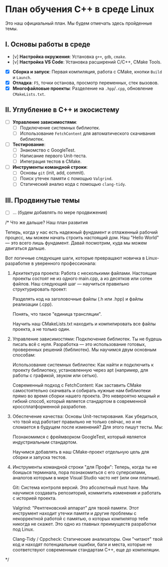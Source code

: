 # План обучения C++ в среде Linux

Это наш официальный план. Мы будем отмечать здесь пройденные темы.

## I. Основы работы в среде

- [v] **Настройка окружения**: Установка `g++`, `gdb`, `cmake`.
- [v] **Настройка VS Code**: Установка расширений C/C++, CMake Tools.
- [x] **Сборка и запуск**: Первая компиляция, работа с CMake, кнопки `Build` и `Launch`.
- [x] **Отладка**: `F5`, точки останова, просмотр переменных, стек вызовов.
- [x] **Многофайловые проекты**: Разделение на `.hpp`/`.cpp`, обновление `CMakeLists.txt`.

## II. Углубление в C++ и экосистему

- [ ] **Управление зависимостями**:
  - [ ] Подключение системных библиотек.
  - [ ] Использование `FetchContent` для автоматического скачивания библиотек.
- [ ] **Тестирование**:
  - [ ] Знакомство с GoogleTest.
  - [ ] Написание первого Unit-теста.
  - [ ] Интеграция тестов в CMake.
- [ ] **Инструменты командной строки**:
  - [ ] Основы `git` (init, add, commit).
  - [ ] Поиск утечек памяти с помощью `Valgrind`.
  - [ ] Статический анализ кода с помощью `clang-tidy`.

## III. Продвинутые темы

- [ ] ... (будем добавлять по мере продвижения)



/*
Что же дальше? Наш план развития

Теперь, когда у нас есть надежный фундамент и отлаженный рабочий процесс, мы можем начать строить настоящий дом. Наш "Hello World" — это всего лишь фундамент. Давай посмотрим, куда мы можем двигаться дальше.

Вот логичные следующие шаги, которые превращают новичка в Linux-разработке в уверенного профессионала:

1. Архитектура проекта: Работа с несколькими файлами.
Настоящие проекты состоят не из одного main.cpp, а из десятков или сотен файлов. Наш следующий шаг — научиться правильно структурировать проект:

    Разделять код на заголовочные файлы (.h или .hpp) и файлы реализации (.cpp).

    Понять, что такое "единица трансляции".

    Научить наш CMakeLists.txt находить и компилировать все файлы проекта, а не только один.

2. Управление зависимостями: Подключение библиотек.
Ты не будешь писать всё с нуля. Разработка — это использование готовых, проверенных решений (библиотек). Мы научимся двум основным способам:

    Использование системных библиотек: Как найти и подключить к проекту библиотеку, установленную через apt (например, для работы с графикой, звуком или сетью).

    Современный подход с FetchContent: Как заставить CMake самостоятельно скачивать и собирать нужные нам библиотеки прямо во время сборки нашего проекта. Это невероятно мощный и гибкий способ, который является стандартом в современной кроссплатформенной разработке.

3. Обеспечение качества: Основы Unit-тестирования.
Как убедиться, что твой код работает правильно не только сейчас, но и не сломается в будущем после изменений? Для этого пишут тесты. Мы:

    Познакомимся с фреймворком GoogleTest, который является индустриальным стандартом.

    Научимся добавлять в наш CMake-проект отдельную цель для сборки и запуска тестов.

4. Инструменты командной строки "для Профи":
Теперь, когда ты не боишься терминала, пора познакомиться с его суперсилами, аналогов которым в мире Visual Studio часто нет (или они платные).

    Git: Система контроля версий. Это абсолютный must have. Мы научимся создавать репозиторий, коммитить изменения и работать с историей проекта.

    Valgrind: "Рентгеновский аппарат" для твоей памяти. Этот инструмент находит утечки памяти и другие проблемы с некорректной работой с памятью, о которых компилятор тебе никогда не скажет. Это одно из главных преимуществ разработки под Linux.

    Clang-Tidy / Cppcheck: Статические анализаторы. Они "читают" твой код и находят потенциальные ошибки, баги и места, которые не соответствуют современным стандартам C++, еще до компиляции.

*/